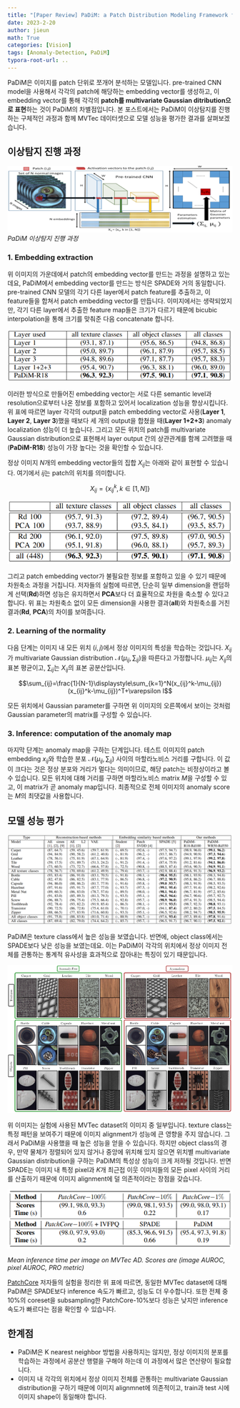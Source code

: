 ```yaml
---
title: "[Paper Review] PaDiM: a Patch Distribution Modeling Framework for Anomaly Detection and Localization"
date: 2023-2-20
author: jieun
math: True
categories: [Vision]
tags: [Anomaly-Detection, PaDiM]
typora-root-url: ..
---
```


PaDiM은 이미지를 patch 단위로 쪼개어 분석하는 모델입니다. pre-trained CNN model을 사용해서 각각의 patch에 해당하는 embedding vector를 생성하고, 이 embedding vector를 통해 각각의 **patch를 multivariate Gaussian ditribution으로 표현**하는 것이 PaDiM의 차별점입니다. 본 포스트에서는 PaDiM이 이상탐지를 진행하는 구체적인 과정과 함께 MVTec 데이터셋으로 모델 성능을 평가한 결과를 살펴보겠습니다.



## 이상탐지 진행 과정

![](/assets/img/ad/padim.jpg)
_PaDiM 이상탐지 진행 과정_

### 1. Embedding extraction

위 이미지의 가운데에서 patch의 embedding vector를 만드는 과정을 설명하고 있는데요, PaDiM에서 embedding vector를 만드는 방식은 SPADE와 거의 동일합니다. pre-trained CNN 모델의 각기 다른 layer에서 patch feature를 추출하고, 이 feature들을 합쳐서 patch embedding vector를 만듭니다. 이미지에서는 생략되었지만, 각기 다른 layer에서 추출한 feature map들은 크기가 다르기 때문에 bicubic interpolation을 통해 크기를 맞춰준 다음 concatenate 합니다.

![](/assets/img/ad/padim_table.jpg)

이러한 방식으로 만들어진 embedding vector는 서로 다른 semantic level과 resolution으로부터 나온 정보를 포함하고 있어서 localization 성능을 향상시킵니다. 위 표에 따르면 layer 각각의 output을 patch embedding vector로 사용(**Layer 1**, **Layer 2**, **Layer 3**)했을 때보다 세 개의 output을 합쳤을 때(**Layer 1+2+3**) anomaly localization 성능이 더 높습니다. 그리고 모든 위치의 patch를 multivariate Gaussian distribution으로 표현해서 layer output 간의 상관관계를 함께 고려했을 때(**PaDiM-R18**) 성능이 가장 높다는 것을 확인할 수 있습니다.

정상 이미지 $N$개의 embedding vector들의 집합 $X_{ij}$는 아래와 같이 표현할 수 있습니다. 여기에서 $ij$는 patch의 위치를 의미합니다.

$$X_{ij}=\{ {x_{ij}}^k, k\in [1, N] \}$$

![](/assets/img/ad/padim_table1.jpg)

그리고 patch embedding vector가 불필요한 정보를 포함하고 있을 수 있기 때문에 차원축소 과정을 거칩니다. 저자들의 실험에 따르면, 단순히 일부 dimension을 랜덤하게 선택(**Rd**)하면 성능은 유지하면서 **PCA**보다 더 효율적으로 차원을 축소할 수 있다고 합니다. 위 표는 차원축소 없이 모든 dimension을 사용한 결과(**all**)와 차원축소를 거친 결과(**Rd**, **PCA**)의 차이를 보여줍니다.

### 2. Learning of the normality

다음 단계는 이미지 내 모든 위치 $(i, j)$에서 정상 이미지의 특성을 학습하는 것입니다. $X_{ij}$가 multivariate Gaussian distribution $\mathcal{N}(\mu_{ij}, \sum_{ij})$을 따른다고 가정합니다. $\mu_{ij}$는 $X_{ij}$의 표본 평균이고, $\sum_{ij}$는 $X_{ij}$의 표본 공분산입니다.

$$\sum_{ij}=\frac{1}{N-1}\displaystyle\sum_{k=1}^N(x_{ij}^k-\mu_{ij})(x_{ij}^k-\mu_{ij})^T+\varepsilon I$$

모든 위치에서 Gaussian parameter를 구하면 위 이미지의 오른쪽에서 보이는 것처럼 Gaussian parameter의 matrix를 구성할 수 있습니다.

### 3.  Inference: computation of the anomaly map

마지막 단계는 anomaly map을 구하는 단계입니다. 테스트 이미지의 patch embedding $x_{ij}$와 학습한 분포 $\mathcal{N}(\mu_{ij}, \sum_{ij})$ 사이의 마할라노비스 거리를 구합니다. 이 값이 크다는 것은 정상 분포와 거리가 멀다는 의미이므로, 해당 patch는 비정상이라고 볼 수 있습니다. 모든 위치에 대해 거리를 구하면 마할라노비스 matrix $M$을 구성할 수 있고, 이 matrix가 곧 anomaly map입니다. 최종적으로 전체 이미지의 anomaly score는 $M$의 최댓값을 사용합니다.



## 모델 성능 평가

![](/assets/img/ad/padim_table2.jpg)

PaDiM은 texture class에서 높은 성능을 보였습니다. 반면에, object class에서는 SPADE보다 낮은 성능을 보였는데요. 이는 PaDiM이 각각의 위치에서 정상 이미지 전체를 관통하는 통계적 유사성을 효과적으로 잡아내는 특징이 있기 때문입니다. 

![](/assets/img/ad/mvtec.jpg)

위 이미지는 실험에 사용된 MVTec dataset의 이미지 중 일부입니다. texture class는 특정 패턴을 보여주기 때문에 이미지 alignment가 성능에 큰 영향을 주지 않습니다. 그래서 PaDiM을 사용했을 때 높은 성능을 얻을 수 있습니다. 하지만 object class의 경우, 만약 물체가 정렬되어 있지 않거나 중앙에 위치해 있지 않으면 위치별  multivariate Gaussian distribution을 구하는 PaDiM의 특성상 성능이 크게 저하될 것입니다. 반면 SPADE는 이미지 내 특정 pixel과 $K$개 최근접 이웃 이미지들의 모든 pixel 사이의 거리를 산출하기 때문에 이미지 alignment에 덜 의존적이라는 장점을 갖습니다.

![](/assets/img/ad/inf.png)

_Mean inference time per image on MVTec AD. Scores are (image AUROC, pixel AUROC, PRO metric)_

[PatchCore](https://jieun121070.github.io/posts/paper-review-Towards-Total-Recall-in-Industrial-Anomaly-Detection/) 저자들의 실험을 정리한 위 표에 따르면, 동일한 MVTec dataset에 대해 PaDiM은 SPADE보다 inference 속도가 빠르고, 성능도 더 우수합니다. 또한 전체 중 10%의 coreset을 subsampling한 PatchCore-10%보다 성능은 낮지만 inference 속도가 빠르다는 점을 확인할 수 있습니다.

## 한계점

- PaDiM은 K nearest neighbor 방법을 사용하지는 않지만, 정상 이미지의 분포를 학습하는 과정에서 공분산 행렬을 구해야 하는데 이 과정에서 많은 연산량이 필요합니다.
- 이미지 내 각각의 위치에서 정상 이미지 전체를 관통하는 multivariate Gaussian distribution을 구하기 때문에 이미지 alignmnet에 의존적이고, train과 test 시에 이미지 shape이 동일해야 합니다.
